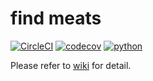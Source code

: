 
# find meats

[![CircleCI](https://circleci.com/gh/matasuke/find_meats.svg?style=svg&circle-token=46a7df08e92ac79d6e1fe41676781abf94fa21c9)](https://circleci.com/gh/matasuke/find_meats)
[![codecov](https://codecov.io/gh/matasuke/find_meats/branch/master/graph/badge.svg?token=PR66ddskwl)](https://codecov.io/gh/matasuke/find_meats)
[![python](https://img.shields.io/badge/3.6.5-python-green.svg)](https://img.shields.io/badge/3.6.5-python-green.svg)

Please refer to [wiki](https://github.com/matasuke/find_meats/wiki) for detail.
